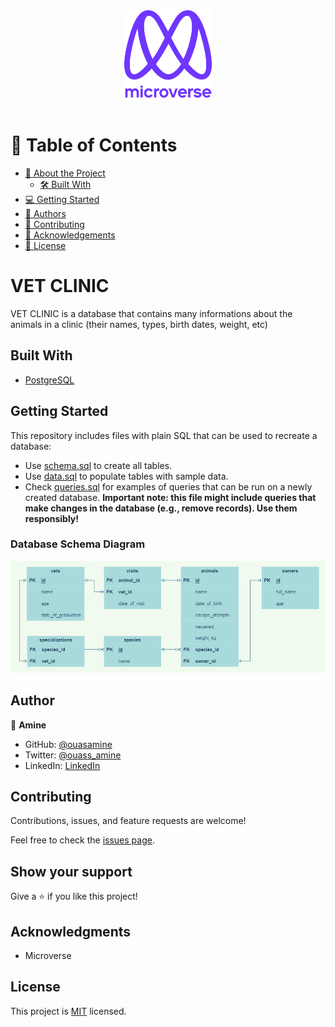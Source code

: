 <div align="center">

  <img src="murple_logo.png" alt="logo" width="140"  height="auto" />
  <br/>

</div>
<br>

# 📗 Table of Contents

- [📖 About the Project](#vet-clinic)
  - [🛠 Built With](#built-with)
- [💻 Getting Started](#getting-started)
- [👥 Authors](#author)
- [🤝 Contributing](#contributing)
- [🙏 Acknowledgements](#acknowledgments)
- [📝 License](#license)

# VET CLINIC

VET CLINIC is a database that contains many informations about the animals in a clinic (their names, types, birth dates, weight, etc)

## Built With

<ul>
  <li><a href="https://www.postgresql.org/">PostgreSQL</a></li>
</ul>


## Getting Started

This repository includes files with plain SQL that can be used to recreate a database:

- Use [schema.sql](./schema.sql) to create all tables.
- Use [data.sql](./data.sql) to populate tables with sample data.
- Check [queries.sql](./queries.sql) for examples of queries that can be run on a newly created database. **Important note: this file might include queries that make changes in the database (e.g., remove records). Use them responsibly!**

### Database Schema Diagram

![Database Diagram](./diagram.png)


## Author

👤 **Amine**

- GitHub: [@ouasamine](https://github.com/ouasamine)
- Twitter: [@ouass_amine](https://twitter.com/ouass_amine)
- LinkedIn: [LinkedIn](https://www.linkedin.com/in/amine-ouassef-314686214/)

## Contributing

Contributions, issues, and feature requests are welcome!

Feel free to check the [issues page](../../issues/).

## Show your support

Give a ⭐️ if you like this project!

## Acknowledgments 

- Microverse 

## License 

This project is [MIT](./LICENSE) licensed.
